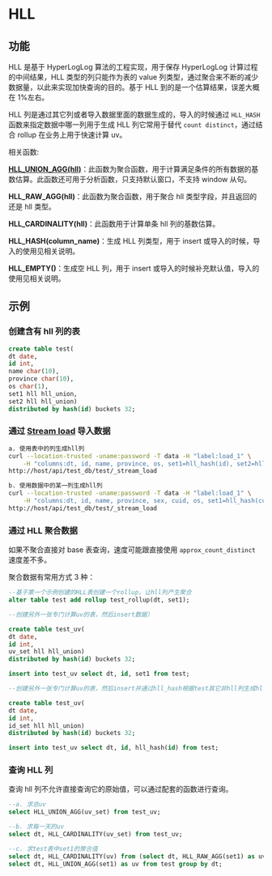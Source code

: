 # HLL

## 功能

HLL 是基于 HyperLogLog 算法的工程实现，用于保存 HyperLogLog 计算过程的中间结果，HLL 类型的列只能作为表的 value 列类型，通过聚合来不断的减少数据量，以此来实现加快查询的目的。基于 HLL 到的是一个估算结果，误差大概在 1%左右。

HLL 列是通过其它列或者导入数据里面的数据生成的，导入的时候通过 `HLL_HASH` 函数来指定数据中哪一列用于生成 HLL 列它常用于替代 `count distinct`，通过结合 rollup 在业务上用于快速计算 uv。

相关函数:

**[HLL_UNION_AGG(hll)]((/sql-reference/sql-functions/aggregate-functions/hll_union_agg.md))**：此函数为聚合函数，用于计算满足条件的所有数据的基数估算。此函数还可用于分析函数，只支持默认窗口，不支持 window 从句。

**HLL_RAW_AGG(hll)**：此函数为聚合函数，用于聚合 hll 类型字段，并且返回的还是 hll 类型。

**HLL_CARDINALITY(hll)**：此函数用于计算单条 hll 列的基数估算。

**HLL_HASH(column_name)**：生成 HLL 列类型，用于 insert 或导入的时候，导入的使用见相关说明。

**HLL_EMPTY()**：生成空 HLL 列，用于 insert 或导入的时候补充默认值，导入的使用见相关说明。

## 示例

### 创建含有 hll 列的表

```sql
create table test(
dt date,
id int,
name char(10),
province char(10),
os char(1),
set1 hll hll_union,
set2 hll hll_union)
distributed by hash(id) buckets 32;
```

### 通过 [Stream load](../data-manipulation/STREAM%20LOAD.md) 导入数据

```bash
a. 使用表中的列生成hll列
curl --location-trusted -uname:password -T data -H "label:load_1" \
    -H "columns:dt, id, name, province, os, set1=hll_hash(id), set2=hll_hash(name)"
http://host/api/test_db/test/_stream_load

b. 使用数据中的某一列生成hll列
curl --location-trusted -uname:password -T data -H "label:load_1" \
    -H "columns:dt, id, name, province, sex, cuid, os, set1=hll_hash(cuid), set2=hll_hash(os)"
http://host/api/test_db/test/_stream_load
```

### 通过 HLL 聚合数据

如果不聚合直接对 base 表查询，速度可能跟直接使用 `approx_count_distinct` 速度差不多。

聚合数据有常用方式 3 种：

```sql
--基于第一个示例创建的HLL表创建一个rollup，让hll列产生聚合
alter table test add rollup test_rollup(dt, set1);

--创建另外一张专门计算uv的表，然后insert数据）

create table test_uv(
dt date,
id int,
uv_set hll hll_union)
distributed by hash(id) buckets 32;

insert into test_uv select dt, id, set1 from test;

--创建另外一张专门计算uv的表，然后insert并通过hll_hash根据test其它非hll列生成hll列

create table test_uv(
dt date,
id int,
id_set hll hll_union)
distributed by hash(id) buckets 32;

insert into test_uv select dt, id, hll_hash(id) from test;
```

### 查询 HLL 列

查询 hll 列不允许直接查询它的原始值，可以通过配套的函数进行查询。

```sql
--a. 求总uv
select HLL_UNION_AGG(uv_set) from test_uv;

--b. 求每一天的uv
select dt, HLL_CARDINALITY(uv_set) from test_uv;

--c. 求test表中set1的聚合值
select dt, HLL_CARDINALITY(uv) from (select dt, HLL_RAW_AGG(set1) as uv from test group by dt) tmp;
select dt, HLL_UNION_AGG(set1) as uv from test group by dt;
```
